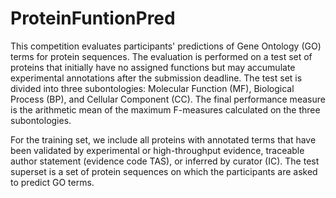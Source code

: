 # ProteinFuntionPred

This competition evaluates participants' predictions of Gene Ontology (GO) terms for protein sequences. The evaluation is performed on a test set of proteins that initially have no assigned functions but may accumulate experimental annotations after the submission deadline. The test set is divided into three subontologies: Molecular Function (MF), Biological Process (BP), and Cellular Component (CC). 
The final performance measure is the arithmetic mean of the maximum F-measures calculated on the three subontologies. 

For the training set, we include all proteins with annotated terms that have been validated by experimental or high-throughput evidence, traceable author statement (evidence code TAS), or inferred by curator (IC). 
The test superset is a set of protein sequences on which the participants are asked to predict GO terms.


